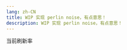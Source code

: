 ```yaml
---
lang: zh-CN
title: WIP 实现 perlin noise，有点意思！
description: WIP 实现 perlin noise，有点意思！
---
```


<perlin-noise />

当前刷新率 <view-fps />
